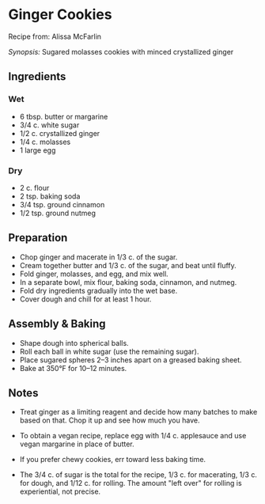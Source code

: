 # Ginger Cookies

Recipe from: Alissa McFarlin

*Synopsis:* Sugared molasses cookies with minced crystallized ginger

<!-- TODO: ![image](../img/ginger-cookies.jpg) -->

## Ingredients

### Wet

-  6 tbsp. butter or margarine
-  3/4 c. white sugar
-  1/2 c. crystallized ginger
-  1/4 c. molasses
-  1 large egg

### Dry

-  2 c.	flour
-  2 tsp. baking soda
-  3/4 tsp.	ground cinnamon
-  1/2 tsp. ground nutmeg


## Preparation

-  Chop ginger and macerate in 1/3 c. of the sugar.
-  Cream together butter and 1/3 c. of the sugar, and beat until fluffy.
-  Fold ginger, molasses, and egg, and mix well.
-  In a separate bowl, mix flour, baking soda, cinnamon, and nutmeg.
-  Fold dry ingredients gradually into the wet base.
-  Cover dough and chill for at least 1 hour.


## Assembly & Baking

-  Shape dough into spherical balls.
-  Roll each ball in white sugar (use the remaining sugar).
-  Place sugared spheres 2–3 inches apart on a greased baking sheet.
-  Bake at 350°F for 10–12 minutes.


## Notes

*  Treat ginger as a limiting reagent and decide how many batches to make based
   on that. Chop it up and see how much you have.

*  To obtain a vegan recipe, replace egg with 1/4 c. applesauce and use vegan
   margarine in place of butter.

*  If you prefer chewy cookies, err toward less baking time.

*  The 3/4 c. of sugar is the total for the recipe, 1/3 c. for macerating, 1/3
   c. for dough, and 1/12 c. for rolling.  The amount "left over" for rolling
   is experiential, not precise.
